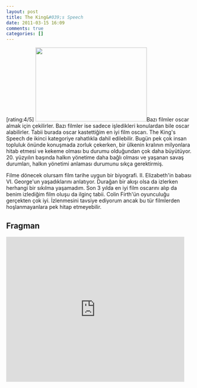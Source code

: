 ```yaml
---
layout: post
title: The King&#039;s Speech
date: 2011-03-15 16:09
comments: true
categories: []
---
```

[rating:4/5]
<img src="http://onurbaykal.com.tr/wp-content/uploads/2011/03/kings-speech1-300x199.jpg" alt="" title="kings-speech1" width="300" height="199" class="alignleft size-medium wp-image-2275" />Bazı filmler oscar almak için çekilirler. Bazı filmler ise sadece işledikleri konulardan bile oscar alabilirler. Tabii burada oscar kastettiğim en iyi film oscarı. The King's Speech de ikinci kategoriye rahatlıkla dahil edilebilir. Bugün pek çok insan topluluk önünde konuşmada zorluk çekerken, bir ülkenin kralının milyonlara hitab etmesi ve kekeme olması bu durumu olduğundan çok daha büyütüyor. 20. yüzyılın başında halkın yönetime daha bağlı olması ve yaşanan savaş durumları, halkın yönetimi anlaması durumunu sıkça gerektirmiş.

Filme dönecek olursam film tarihe uygun bir biyografi. II. Elizabeth'in babası VI. George'un yaşadıklarını anlatıyor. Durağan bir akışı olsa da izlerken herhangi bir sıkılma yaşamadım. Son 3 yılda en iyi film oscarını alıp da benim izlediğim film oluşu da ilginç tabii. Colin Firth'ün oyunculuğu gerçekten çok iyi. İzlenmesini tavsiye ediyorum ancak bu tür filmlerden hoşlanmayanlara pek hitap etmeyebilir.
<!--more-->
<h2>Fragman</h2>
<iframe title="YouTube video player" width="480" height="390" src="http://www.youtube.com/embed/OAm7gRXFiRo?rel=0" frameborder="0" allowfullscreen></iframe>

